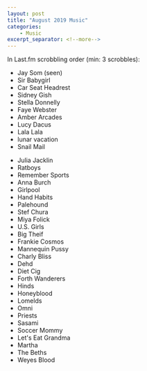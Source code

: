 ```yaml
---
layout: post
title: "August 2019 Music"
categories:
    - Music
excerpt_separator: <!--more-->
---
```

In Last.fm scrobbling order (min: 3 scrobbles):

- Jay Som (seen)
- Sir Babygirl
- Car Seat Headrest
- Sidney Gish
- Stella Donnelly
- Faye Webster
- Amber Arcades
- Lucy Dacus
- Lala Lala
- lunar vacation
- Snail Mail
<!--more-->
- Julia Jacklin
- Ratboys
- Remember Sports
- Anna Burch
- Girlpool
- Hand Habits
- Palehound
- Stef Chura
- Miya Folick
- U.S. Girls
- Big Theif
- Frankie Cosmos
- Mannequin Pussy
- Charly Bliss
- Dehd
- Diet Cig
- Forth Wanderers
- Hinds
- Honeyblood
- Lomelds
- Omni
- Priests
- Sasami
- Soccer Mommy
- Let's Eat Grandma
- Martha
- The Beths
- Weyes Blood